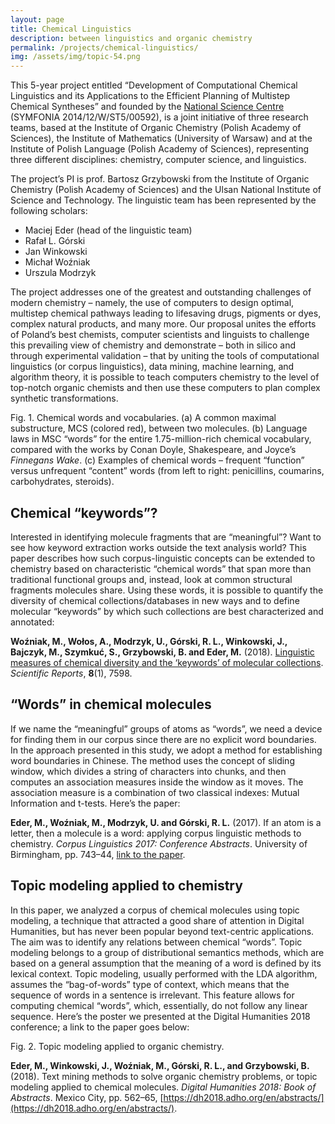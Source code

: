 ```yaml
---
layout: page
title: Chemical Linguistics
description: between linguistics and organic chemistry
permalink: /projects/chemical-linguistics/
img: /assets/img/topic-54.png
---
```



This 5-year project entitled “Development of Computational Chemical Linguistics and its Applications to the Efficient Planning of Multistep Chemical Syntheses” and founded by the [National Science Centre](https://ncn.gov.pl/?language=en) (SYMFONIA 2014/12/W/ST5/00592), is a joint initiative of three research teams, based at the Institute of Organic Chemistry (Polish Academy of Sciences), the Institute of Mathematics (University of Warsaw) and at the Institute of Polish Language (Polish Academy of Sciences), representing three different disciplines: chemistry, computer science, and linguistics. 

The project’s PI is prof. Bartosz Grzybowski from the Institute of Organic Chemistry (Polish Academy of Sciences) and the Ulsan National Institute of Science and Technology. The linguistic team has been represented by the following scholars:

* Maciej Eder (head of the linguistic team)
* Rafał L. Górski
* Jan Winkowski
* Michał Woźniak
* Urszula Modrzyk

The project addresses one of the greatest and outstanding challenges of modern chemistry – namely, the use of computers to design optimal, multistep chemical pathways leading to lifesaving drugs, pigments or dyes, complex natural products, and many more. Our proposal unites the efforts of Poland’s best chemists, computer scientists and linguists to challenge this prevailing view of chemistry and demonstrate – both in silico and through experimental validation – that by uniting the tools of computational linguistics (or corpus linguistics), data mining, machine learning, and algorithm theory, it is possible to teach computers chemistry to the level of top-notch organic chemists and then use these computers to plan complex synthetic transformations.




<div>
    <img class="col two left" src="{{ site.baseurl }}/assets/img/41598_2018_25440_Fig1_HTML.jpg" alt="" title="Chemical words and vocabularies"/>
</div>
<div class="col two caption">
    Fig. 1. Chemical words and vocabularies. (a) A common maximal substructure, MCS (colored red), between two molecules. (b) Language laws in MSC “words” for the entire 1.75-million-rich chemical vocabulary, compared with the works by Conan Doyle, Shakespeare, and Joyce’s <i>Finnegans Wake</i>. (c) Examples of chemical words – frequent “function” versus unfrequent “content” words (from left to right: penicillins, coumarins, carbohydrates, steroids).
</div>




## Chemical “keywords”? 

Interested in identifying molecule fragments that are “meaningful”? Want to see how keyword extraction works outside the text analysis world? This paper describes how such corpus-linguistic concepts can be extended to chemistry based on characteristic “chemical words” that span more than traditional functional groups and, instead, look at common structural fragments molecules share. Using these words, it is possible to quantify the diversity of chemical collections/databases in new ways and to define molecular “keywords” by which such collections are best characterized and annotated:

**Woźniak, M., Wołos, A., Modrzyk, U., Górski, R. L., Winkowski, J., Bajczyk, M., Szymkuć, S., Grzybowski, B. and Eder, M.** (2018). [Linguistic measures of chemical diversity and the ‘keywords’ of molecular collections](http://www.nature.com/articles/s41598-018-25440-6). _Scientific Reports_, **8**(1), 7598.


## “Words” in chemical molecules

If we name the “meaningful” groups of atoms as “words”, we need a device
for finding them in our corpus since there are no explicit word boundaries. In the approach presented in this study, we adopt a method for establishing word boundaries in Chinese. The method uses the concept of sliding window, which divides a string of characters into chunks, and then computes an association measures inside the window as it moves. The association measure is a combination of two classical indexes: Mutual Information and t-tests. Here’s the paper:

**Eder, M., Woźniak, M., Modrzyk, U. and Górski, R. L.** (2017). If an atom is a letter, then a molecule is a word: applying corpus linguistic methods to chemistry. _Corpus Linguistics 2017: Conference Abstracts_. University of Birmingham, pp. 743–44, [link to the paper](https://www.birmingham.ac.uk/Documents/college-artslaw/corpus/conference-archives/2017/general/paper366.pdf).




## Topic modeling applied to chemistry

In this paper, we analyzed a corpus of chemical molecules using topic modeling, a technique that attracted a good share of attention in Digital Humanities, but has never been popular beyond text-centric applications. The aim was to identify any relations between chemical “words”. Topic modeling belongs to a group of distributional semantics methods, which are based on a general assumption that the meaning of a word is defined by its lexical context. Topic modeling, usually performed with the LDA algorithm, assumes the “bag-of-words” type of context, which means that the sequence of words in a sentence is irrelevant. This feature allows for computing chemical “words”, which, essentially, do not follow any linear sequence. Here’s the poster we presented at the Digital Humanities 2018 conference; a link to the paper goes below:

<div>
    <img class="col three left" src="{{ site.baseurl }}/assets/img/CHEM_poster_ver7.png" alt="" title="Topic modeling applied to organic chemistry"/>
</div>
<div class="col three caption">
    Fig. 2. Topic modeling applied to organic chemistry.
</div>

**Eder, M., Winkowski, J., Woźniak, M., Górski, R. L., and Grzybowski, B.** (2018). 
Text mining methods to solve organic chemistry problems, or topic modeling applied to chemical molecules. _Digital Humanities 2018: Book of Abstracts_. Mexico City, pp. 562–65, [https://dh2018.adho.org/en/abstracts/](https://dh2018.adho.org/en/abstracts/).





